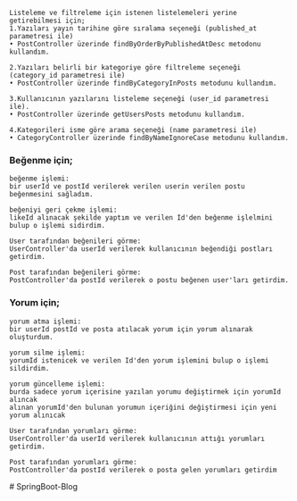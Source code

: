 
    Listeleme ve filtreleme için istenen listelemeleri yerine getirebilmesi için;
    1.Yazıları yayın tarihine göre sıralama seçeneği (published_at parametresi ile)
    • PostController üzerinde findByOrderByPublishedAtDesc metodonu kullandım.

    2.Yazıları belirli bir kategoriye göre filtreleme seçeneği (category_id parametresi ile)
    • PostController üzerinde findByCategoryInPosts metodunu kullandım.

    3.Kullanıcının yazılarını listeleme seçeneği (user_id parametresi ile).
    • PostController üzerinde getUsersPosts metodunu kullandım.

    4.Kategorileri isme göre arama seçeneği (name parametresi ile)
    • CategoryController üzerinde findByNameIgnoreCase metodunu kullandım.
    
### Beğenme için;
    beğenme işlemi:
    bir userId ve postId verilerek verilen userin verilen postu beğenmesini sağladım.

    beğeniyi geri çekme işlemi:
    likeId alınacak şekilde yaptım ve verilen Id'den beğenme işlelmini bulup o işlemi sidirdim.

    User tarafından beğenileri görme:
    UserController'da userId verilerek kullanıcının beğendiği postları getirdim.

    Post tarafından beğenileri görme:
    PostController'da postId verilerek o postu beğenen user'ları getirdim.

### Yorum için;
    yorum atma işlemi:
    bir userId postId ve posta atılacak yorum için yorum alınarak oluşturdum.
    
    yorum silme işlemi:
    yorumId istenicek ve verilen Id'den yorum işlemini bulup o işlemi sildirdim.

    yorum güncelleme işlemi:
    burda sadece yorum içerisine yazılan yorumu değiştirmek için yorumId alıncak 
    alınan yorumId'den bulunan yorumun içeriğini değiştirmesi için yeni yorum alınıcak

    User tarafından yorumları görme:
    UserController'da userId verilerek kullanıcının attığı yorumları getirdim.

    Post tarafından yorumları görme:
    PostController'da postId verilerek o posta gelen yorumları getirdim

    
#   S p r i n g B o o t - B l o g  
 